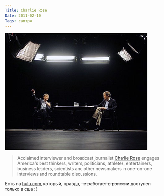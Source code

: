 ```yaml
---
Title: Charlie Rose
Date: 2011-02-10
Tags: саптрю
---
```


![Charlie Rose](images/charlie_rose.jpg)


> Acclaimed interviewer and broadcast journalist [Charlie Rose](http://www.charlierose.com/) engages America's best thinkers, writers, politicians, athletes, entertainers, business leaders, scientists and other newsmakers in one-on-one interviews and roundtable discussions.

Есть на [hulu.com](http://www.hulu.com/charlie-rose), который, правда, ~~не работает в роисcии~~ доступен только в сша :(
